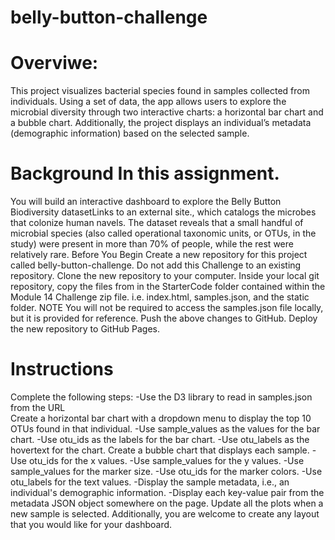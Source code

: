 # belly-button-challenge
# Overviwe:
This project visualizes bacterial species found in samples collected from individuals. Using a set of data, the app allows users to explore the microbial diversity through two interactive charts: a horizontal bar chart and a bubble chart. Additionally, the project displays an individual’s metadata (demographic information) based on the selected sample.
# Background In this assignment.
You will build an interactive dashboard to explore the Belly Button Biodiversity datasetLinks to an external site., which catalogs the microbes that colonize human navels.
The dataset reveals that a small handful of microbial species (also called operational taxonomic units, or OTUs, in the study) were present in more than 70% of people, while the rest were relatively rare.
Before You Begin Create a new repository for this project called belly-button-challenge. Do not add this Challenge to an existing repository. Clone the new repository to your computer. Inside your local git repository, copy the files from in the StarterCode folder contained within the Module 14 Challenge zip file. i.e. index.html, samples.json, and the static folder. NOTE You will not be required to access the samples.json file locally, but it is provided for reference. Push the above changes to GitHub. Deploy the new repository to GitHub Pages.
# Instructions
Complete the following steps: -Use the D3 library to read in samples.json from the URL  
Create a horizontal bar chart with a dropdown menu to display the top 10 OTUs found in that individual. -Use sample_values as the values for the bar chart. -Use otu_ids as the labels for the bar chart. -Use otu_labels as the hovertext for the chart.
Create a bubble chart that displays each sample. -Use otu_ids for the x values. -Use sample_values for the y values. -Use sample_values for the marker size. -Use otu_ids for the marker colors. -Use otu_labels for the text values. -Display the sample metadata, i.e., an individual's demographic information. -Display each key-value pair from the metadata JSON object somewhere on the page.
Update all the plots when a new sample is selected. Additionally, you are welcome to create any layout that you would like for your dashboard. 
